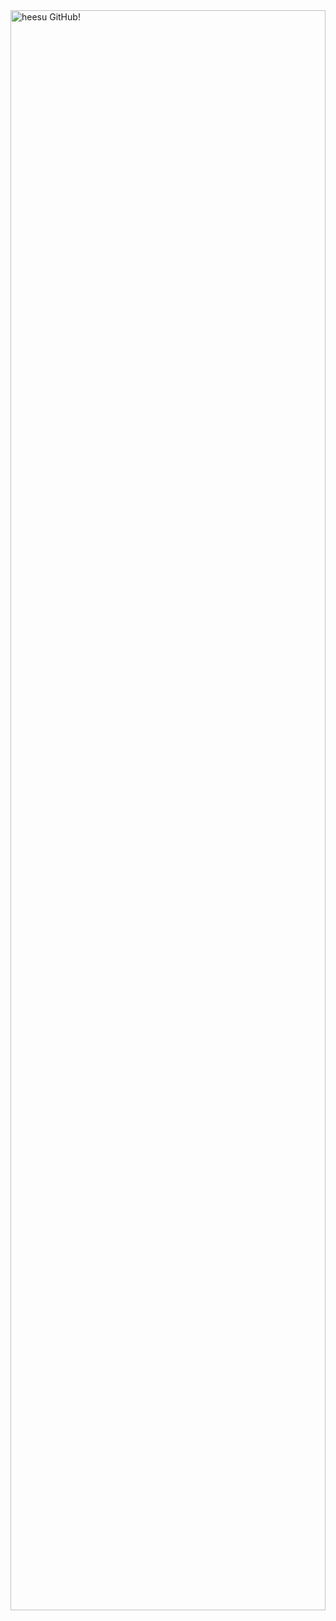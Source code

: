 <div style="width: 100%; height: 100vh; overflow: hidden;">
  <img src="https://capsule-render.vercel.app/api?type=wave&color=FFCFDA&height=300&section=header&text=heesu's%20GitHub!&fontSize=80&fontColor=828282" alt="heesu GitHub!" style="width: 100%; height: 80%;" />
</div>

<div align=center>
  ✌ Introduction <br> <br>
  안녕하세요! 코드 외에도 소통이 개발의 핵심이라고 생각하는 신입 개발자입니다. <br>
  다양한 의견을 수용하며 계속해서 성장하고 싶어요💕
</div>  
<br>
<div align=center>
  📝 Skill
</div>
<br>
<div align=center>
  <img src="https://img.shields.io/badge/Eclipse IDE-2C2255?style=flat&logo=Eclipse IDE&logoColor=white" alt="Eclipse IDE logo"/>
  <img src="https://img.shields.io/badge/Oracle-F80000?style=flat&logo=oracle&logoColor=white" alt="Oracle logo"/>
  <img src="https://img.shields.io/badge/Sublimetext-FF9800?style=flat&logo=sublimetext&logoColor=white" alt="Sublimetext logo"/>
  <img src="https://img.shields.io/badge/CSS3-1572B6?style=flat&logo=css3&logoColor=white" alt="CSS logo"/>
  <img src="https://img.shields.io/badge/HTML5-E34F26?style=flat&logo=html5&logoColor=white" alt="HTML logo"/>
<br>
  <img src="https://img.shields.io/badge/Intellijidea-000000?style=flat&logo=intellijidea&logoColor=white" alt="intellijidea logo"/>
  <img src="https://img.shields.io/badge/Spring-6DB33F?style=flat&logo=spring&logoColor=white" alt="Spring logo"/>
  <img src="https://img.shields.io/badge/Visualstudiocode-007ACC?style=flat&logo=visualstudiocode&logoColor=white" alt="Visualstudiocode logo"/>
</div>
<br>
<div align=center>
  ✏ Studying
</div>
<br>
<div align=center>
  <img src="https://img.shields.io/badge/React-61DAFB?style=flat&logo=react&logoColor=white" alt="react logo"/>
  <img src="https://img.shields.io/badge/Javascript-F7DF1E?style=flat&logo=javascript&logoColor=white" alt="Javascript logo"/>
</div>
<br>
<div align=center>
  🏃‍♀️ Collaboration Tool
</div>
<br>
<div align=center>
  <img src="https://img.shields.io/badge/Notion-000000?style=flat&logo=notion&logoColor=white" alt="notion logo"/>
  <img src="https://img.shields.io/badge/Slack-4A154B?style=flat&logo=slack&logoColor=white" alt="slack logo"/>
  <img src="https://img.shields.io/badge/Discord-5865F2?style=flat&logo=discord&logoColor=white" alt="discord logo"/>
  <img src="https://img.shields.io/badge/Figma-F24E1E?style=flat&logo=figma&logoColor=white" alt="figma logo"/>
</div>




<!--
**heesus2/heesus2** is a ✨ _special_ ✨ repository because its `README.md` (this file) appears on your GitHub profile.

Here are some ideas to get you started:

- 🔭 I’m currently working on ...
- 🌱 I’m currently learning ...
- 👯 I’m looking to collaborate on ...
- 🤔 I’m looking for help with ...
- 💬 Ask me about ...
- 📫 How to reach me: ...
- 😄 Pronouns: ...
- ⚡ Fun fact: ...
-->
